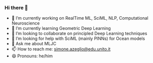 ### Hi there 👋

- 🔭 I’m currently working on RealTime ML, SciML, NLP, Computational Neuroscience
- 🌱 I’m currently learning Geometric Deep Learning
- 👯 I’m looking to collaborate on principled Deep Learning techniques
- 🤔 I’m looking for help with SciML (mainly PINNs) for Ocean models 
- 💬 Ask me about MLJC
- 📫 How to reach me: simone.azeglio@edu.unito.it
- 😄 Pronouns: he/him

